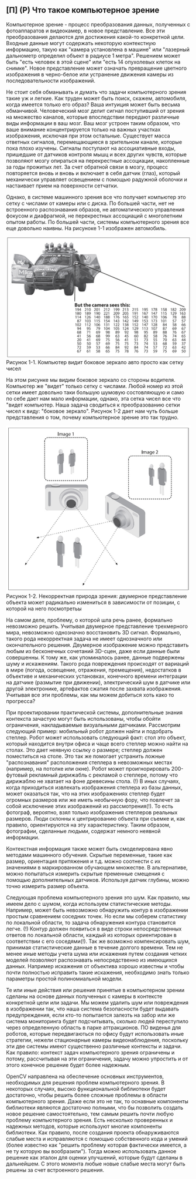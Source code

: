 ## [П] (Р) Что такое компьютерное зрение

Компьютерное зрение - процесс преобразования данных, полученных с фотоаппаратов и видеокамер, в новое представление. Все эти преобразования делаются для достижения какой-то конкретной цели. Входные данные могут содержать некоторую контекстную информацию, такую как "камера установлена в машине" или "лазерный дальнометр определил объект в радиусе 1 метра". Решением может быть "есть человек в этой сцене" или "есть 14 опухолевых клеток на снимке". Новое представление может означать превращение цветного изображения в черно-белое или устранение движения камеры из последовательности изображений.

Не стоит себя обманывать и думать что задачи компьютерного зрения такие уж и легкие. Как труден может быть поиск, скажем, автомобиля, когда имеется только его образ? Ваша интуиция может быть весьма обманчивой. Человеческий мозг делит сигнал поступивший от зрения на множество каналов, которые впоследствии передают различные виды информации в ваш мозг. Ваш мозг устроен таким образом, что ваше внимание концентрируется только на важных участках изображения, исключая при этом остальные. Существует масса ответных сигналов, перемещающиеся в зрительном канале, которые пока плохо изучены. Сигналы поступают на ассоциативные входы, пришедшие от датчиков контроля мышц и всех других чувств, которые позволяют мозгу опираться на перекрестные ассоциации, накопленные за годы прожитых лет. За счет обратной связи в мозгу, процесс повторяется вновь и вновь и включает в себя датчик (глаз), который механически управляет освещением с помощью радужной оболочки и настаивает прием на поверхности сетчатки.

Однако, в системе машинного зрения все что получает компьютер это сетку с числами от камеры или с диска. По большей части, нет не встроенного распознавания образов, не автоматического управления фокусом и диафрагмой, не перекрестных ассоциаций с многолетним опытом работы. По большей части, системы компьютерного зрения все еще довольно наивны. На рисуноке 1-1 изображен автомобиль. 

![Рисунок 1-1 не найден](Images/Pic_1_1.jpg)
Рисунок 1-1. Компьютер видит боковое зеркало авто просто как сетку чисел

На этом рисунке мы видим боковое зеркало со стороны водителя. Компьютер же "видет" только сетку с числами. Любой номер из этой сетки имеет довольно таки большую шумовую состовляющую и само по себе дает нам мало информации, однако, эта сетка чисел все что "видет компьютер. Наша задача сводиться к преобразованию сетки чисел к виду: "боковое зеркало". Рисунок 1-2 дает нам чуть больше представления о том, почему компьютерное зрение это так трудно.

![Рисунок 1-2 не найден](Images/Pic_1_2.jpg)
Рисунок 1-2. Некорректная природа зрения: двумерное представление объекта может радикально измениться в зависимости от позиции, с которой на него посмотретьы

На самом деле, проблему, о которой шла речь ранее, формально невозможно решить. Учитывая двумерное представление трехмерного мира, невозможно однозначно восстановить 3D сигнал. Формально, такого рода некорректная задача не имеет однозначного или окончательного решения. Двумерное изображение можно представить любым из бесконечных сочетаний 3D-сцен, даже если данные были совершенны. К тому же, как упоминалось ранее, данные подвержены шуму и искажениям. Такого рода повреждения происходят от вариаций в мире (погода, освещение, отражения, премещения), недостатков в объективе и механических установках, конечного времени интеграции на датчике (размытие при движении), электрический шум в датчике или другой электронике, артефактов сжатия после захвата изображения. Учитывая все эти проблемы, как мы можем добиться хоть како то прогресса?

При проектировании практической системы, дополнительные знания контекста зачастую могут быть использованы, чтобы обойти ограничения, накладываемые визуальными датчиками. Рассмотрим следующий пример: мобильный робот должен найти и подобрать степлер. Робот может использовать следующий факт: стол это объект, который находится внутри офиса и чаще всего степлер можно найти на столах. Это дает неявную ссылку о размере; степлер должен поместиться на столе. Это так же помогает устранить ложные "распознавания" расположения степлера в невозможных местах (например, на потолке или окне). Робот может проигнорировать 200-футовый рекламный дирижабль с рекламой о степлере, потому что дирижаблю не хватает на фоне древесины стола. (!) В иных случаях, когда приходиться извлекать изображения степлера из базы данных, может оказаться так, что на этих изображениях степлер будет огромных размеров или же иметь необычную фору, что повлечет за собой исключение этих изображений из рассмотрения(!). То есть фотограф, вероятно, взял только изображения степлеров реальных размеров. Люди склонны к центрированию объекта при съемке и, как правило, ориентируются на эту характеристику. Таким образом, фотографии, сделанные людьми, содержат немного неявной информации. 

Контекстная информация также может быть смоделирована явно методами машинного обучения. Скрытые переменные, такие как размер, ориентация притяжения и т.д. можно соотнести с их значениями в маркированном обучающем множестве. В альтернативе, можно попытаться измерить скрытые пременные смещения с помощью дополнительных датчиков. Используя датчик глубины, можно точно измерить размер объекта.

Следующая проблема компьютерного зрения это шум. Как правило, мы имеем дело с шумом, когда используем статистические методы. Например, может быть невозможно обнаружить контур в изображении простым сравнением соседних точек. Но если мы соберем статистику по локальной области, то задача обнаружения контура становится легче. (!) Контур должен появиться в виде строки непосредственных ответов по локальной области, каждый из которых ориентирован в соответствии с его соседями(!). Так же возможно компенсировать шум, принимая статистические данные в течение долгого времени. Тем не менее иные методы учета шума или искажения путем создания четких моделей позволяют распознавать непосредственно из имеющихся данных. Например искажения от объектива хорошо известны и чтобы почти полностью исправить такие искажения, необходимо знать только параметры простой полиномиальной модели. 

Те или иные действия или решения принятые в компьютерном зрении сделаны на основе данных полученных с камеры в контексте конкретной цели или задачи. Мы можем удалить шум или повреждения в изображении так, что наша система безопасности будет выдавать предупреждения, если кто-то попытается залезть на забор или же система мониторинга будет подсчитывать, сколько людей переступило через определенную область в парке аттракционов. ПО виденья для роботов, которые передвигаються по офису будут использовать иные стратегии, нежели стационарные камеры видеонаблюдения, поскольку эти две системы имеют существенно различные контексты и задачи. Как правило: контекст задач компьютерного зрения ограничены и потому, рассчитывая на эти ограничения, задачу можно упростить и от этого конечное решение будет более надежным.

OpenCV направлена на обеспечение основных инструментов, необходимых для решения проблем компьютерного зрения. В некоторых случаях, высоко функциональной библиотеки будет достаточно, чтобы решить более сложные проблемы в области компьютерного зрения. Даже если это не так, то оснавные компоненты библиотеки являются достаточно полными, что бы позволить создать новое решение самостоятельно, тем самым решить почти любую проблему компьютерного зрения. Есть несколько проверенных и надежных методов, которые используют многие компоненты библиотеки. Как правило, после создания проекта обнаруживаются слабые места и исправляются с помощью собственного кода и умений (более известно как "решить проблему которая фактически имеется, а не ту которую вы вообразили"). Тогда можно использовать данное решение как эталон для оценки улучшений, которые будут сделаны в дальнейшем. С этого момента любые новые слабые места могут быть решены за счет встроенного решения. 